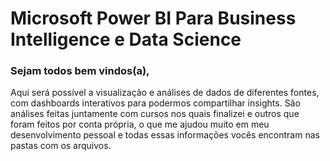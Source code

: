 # Microsoft Power BI Para Business Intelligence e Data Science


### Sejam todos bem vindos(a),

Aqui será possível a visualização e análises de dados de diferentes fontes, com dashboards interativos para podermos compartilhar insights. São análises feitas juntamente com cursos nos quais finalizei e outros que foram feitos por conta própria, o que me ajudou muito em meu desenvolvimento pessoal e todas essas informações vocês encontram nas pastas com os arquivos. 
